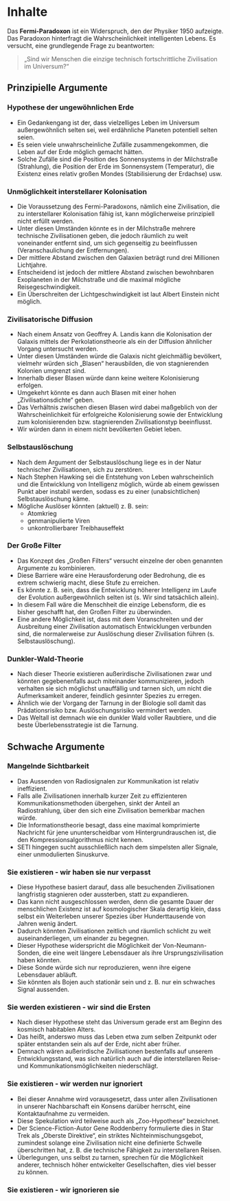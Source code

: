 # Inhalte

Das **Fermi-Paradoxon** ist ein Widerspruch, den der Physiker 1950 aufzeigte. Das Paradoxon hinterfragt die Wahrscheinlichkeit intelligenten Lebens. Es versucht, eine grundlegende Frage zu beantworten:

> „Sind wir Menschen die einzige technisch fortschrittliche Zivilisation im Universum?“

## Prinzipielle Argumente

### Hypothese der ungewöhnlichen Erde

- Ein Gedankengang ist der, dass vielzelliges Leben im Universum außergewöhnlich selten sei, weil erdähnliche Planeten potentiell selten seien.
- Es seien viele unwahrscheinliche Zufälle zusammengekommen, die Leben auf der Erde möglich gemacht hätten.
- Solche Zufälle sind die Position des Sonnensystems in der Milchstraße (Strahlung), die Position der Erde im Sonnensystem (Temperatur), die Existenz eines relativ großen Mondes (Stabilisierung der Erdachse) usw.

### Unmöglichkeit interstellarer Kolonisation

- Die Voraussetzung des Fermi-Paradoxons, nämlich eine Zivilisation, die zu interstellarer Kolonisation fähig ist, kann möglicherweise prinzipiell nicht erfüllt werden.
- Unter diesen Umständen könnte es in der Milchstraße mehrere technische Zivilisationen geben, die jedoch räumlich zu weit voneinander entfernt sind, um sich gegenseitig zu beeinflussen (Veranschaulichung der Entfernungen).
- Der mittlere Abstand zwischen den Galaxien beträgt rund drei Millionen Lichtjahre.
- Entscheidend ist jedoch der mittlere Abstand zwischen bewohnbaren Exoplaneten in der Milchstraße und die maximal mögliche Reisegeschwindigkeit.
- Ein Überschreiten der Lichtgeschwindigkeit ist laut Albert Einstein nicht möglich.

### Zivilisatorische Diffusion

- Nach einem Ansatz von Geoffrey A. Landis kann die Kolonisation der Galaxis mittels der Perkolationstheorie als ein der Diffusion ähnlicher Vorgang untersucht werden.
- Unter diesen Umständen würde die Galaxis nicht gleichmäßig bevölkert, vielmehr würden sich „Blasen“ herausbilden, die von stagnierenden Kolonien umgrenzt sind.
- Innerhalb dieser Blasen würde dann keine weitere Kolonisierung erfolgen.
- Umgekehrt könnte es dann auch Blasen mit einer hohen „Zivilisationsdichte“ geben. 
- Das Verhältnis zwischen diesen Blasen wird dabei maßgeblich von der Wahrscheinlichkeit für erfolgreiche Kolonisierung sowie der Entwicklung zum kolonisierenden bzw. stagnierenden Zivilisationstyp beeinflusst.
- Wir würden dann in einem nicht bevölkerten Gebiet leben.

### Selbstauslöschung

- Nach dem Argument der Selbstauslöschung liege es in der Natur technischer Zivilisationen, sich zu zerstören.
- Nach Stephen Hawking sei die Entstehung von Leben wahrscheinlich und die Entwicklung von Intelligenz möglich, würde ab einem gewissen Punkt aber instabil werden, sodass es zu einer (unabsichtlichen) Selbstauslöschung käme. 
- Mögliche Auslöser könnten (aktuell) z. B. sein:
	- Atomkrieg
	- genmanipulierte Viren
	- unkontrollierbarer Treibhauseffekt

### Der Große Filter

- Das Konzept des „Großen Filters“ versucht einzelne der oben genannten Argumente zu kombinieren.
- Diese Barriere wäre eine Herausforderung oder Bedrohung, die es extrem schwierig macht, diese Stufe zu erreichen.
- Es könnte z. B. sein, dass die Entwicklung höherer Intelligenz im Laufe der Evolution außergewöhnlich selten ist (s. Wir sind tatsächlich allein).
- In diesem Fall wäre die Menschheit die einzige Lebensform, die es bisher geschafft hat, den Großen Filter zu überwinden.
- Eine andere Möglichkeit ist, dass mit dem Voranschreiten und der Ausbreitung einer Zivilisation automatisch Entwicklungen verbunden sind, die normalerweise zur Auslöschung dieser Zivilisation führen (s. Selbstauslöschung).

### Dunkler-Wald-Theorie

- Nach dieser Theorie existieren außerirdische Zivilisationen zwar und könnten gegebenenfalls auch miteinander kommunizieren, jedoch verhalten sie sich möglichst unauffällig und tarnen sich, um nicht die Aufmerksamkeit anderer, feindlich gesinnter Spezies zu erregen.
- Ähnlich wie der Vorgang der Tarnung in der Biologie soll damit das Prädationsrisiko bzw. Auslöschungsrisiko vermindert werden.
- Das Weltall ist demnach wie ein dunkler Wald voller Raubtiere, und die beste Überlebensstrategie ist die Tarnung.

## Schwache Argumente

### Mangelnde Sichtbarkeit

- Das Aussenden von Radiosignalen zur Kommunikation ist relativ ineffizient.
- Falls alle Zivilisationen innerhalb kurzer Zeit zu effizienteren Kommunikationsmethoden übergehen, sinkt der Anteil an Radiostrahlung, über den sich eine Zivilisation bemerkbar machen würde.
- Die Informationstheorie besagt, dass eine maximal komprimierte Nachricht für jene ununterscheidbar vom Hintergrundrauschen ist, die den Kompressionsalgorithmus nicht kennen.
- SETI hingegen sucht ausschließlich nach dem simpelsten aller Signale, einer unmodulierten Sinuskurve.

### Sie existieren - wir haben sie nur verpasst

- Diese Hypothese basiert darauf, dass alle besuchenden Zivilisationen langfristig stagnieren oder aussterben, statt zu expandieren.
- Das kann nicht ausgeschlossen werden, denn die gesamte Dauer der menschlichen Existenz ist auf kosmologischer Skala derartig klein, dass selbst ein Weiterleben unserer Spezies über Hunderttausende von Jahren wenig ändert.
- Dadurch könnten Zivilisationen zeitlich und räumlich schlicht zu weit auseinanderliegen, um einander zu begegnen.
- Dieser Hypothese widerspricht die Möglichkeit der Von-Neumann-Sonden, die eine weit längere Lebensdauer als ihre Ursprungszivilisation haben könnten.
- Diese Sonde würde sich nur reproduzieren, wenn ihre eigene Lebensdauer abläuft.
- Sie könnten als Bojen auch stationär sein und z. B. nur ein schwaches Signal aussenden.

### Sie werden existieren - wir sind die Ersten

- Nach dieser Hypothese steht das Universum gerade erst am Beginn des kosmisch habitablen Alters.
- Das heißt, anderswo muss das Leben etwa zum selben Zeitpunkt oder später entstanden sein als auf der Erde, nicht aber früher.
- Demnach wären außerirdische Zivilisationen bestenfalls auf unserem Entwicklungsstand, was sich natürlich auch auf die interstellaren Reise- und Kommunikationsmöglichkeiten niederschlägt.

### Sie existieren - wir werden nur ignoriert

- Bei dieser Annahme wird vorausgesetzt, dass unter allen Zivilisationen in unserer Nachbarschaft ein Konsens darüber herrscht, eine Kontaktaufnahme zu vermeiden.
- Diese Spekulation wird teilweise auch als „Zoo-Hypothese“ bezeichnet.
- Der Science-Fiction-Autor Gene Roddenberry formulierte dies in Star Trek als „Oberste Direktive“, ein striktes Nichteinmischungsgebot, zumindest solange eine Zivilisation nicht eine definierte Schwelle überschritten hat, z. B. die technische Fähigkeit zu interstellaren Reisen.
- Überlegungen, uns selbst zu tarnen, sprechen für die Möglichkeit anderer, technisch höher entwickelter Gesellschaften, dies viel besser zu können.

### Sie existieren - wir ignorieren sie